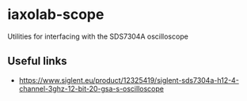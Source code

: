 # iaxolab-scope

Utilities for interfacing with the SDS7304A oscilloscope

## Useful links

- https://www.siglent.eu/product/12325419/siglent-sds7304a-h12-4-channel-3ghz-12-bit-20-gsa-s-oscilloscope

